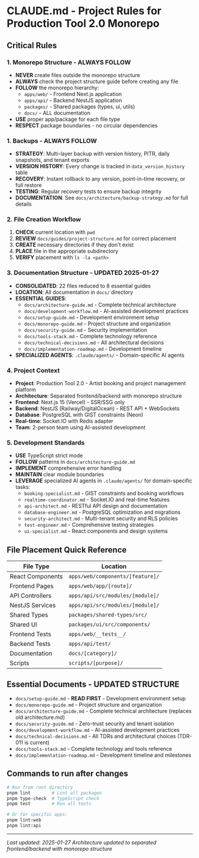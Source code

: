# CLAUDE.md - Project Rules for Production Tool 2.0 Monorepo

## Critical Rules

### 1. Monorepo Structure - ALWAYS FOLLOW
- **NEVER** create files outside the monorepo structure
- **ALWAYS** check the project structure guide before creating any file
- **FOLLOW** the monorepo hierarchy:
  - `apps/web/` - Frontend Next.js application
  - `apps/api/` - Backend NestJS application
  - `packages/` - Shared packages (types, ui, utils)
  - `docs/` - ALL documentation
- **USE** proper app/package for each file type
- **RESPECT** package boundaries - no circular dependencies

### 1. Backups - ALWAYS FOLLOW

- **STRATEGY**: Multi-layer backup with version history, PITR, daily snapshots, and tenant exports
- **VERSION HISTORY**: Every change is tracked in `data_version_history` table
- **RECOVERY**: Instant rollback to any version, point-in-time recovery, or full restore
- **TESTING**: Regular recovery tests to ensure backup integrity
- **DOCUMENTATION**: See `docs/architecture/backup-strategy.md` for full details

### 2. File Creation Workflow
1. **CHECK** current location with `pwd`
2. **REVIEW** `docs/guides/project-structure.md` for correct placement
3. **CREATE** necessary directories if they don't exist
4. **PLACE** file in the appropriate subdirectory
5. **VERIFY** placement with `ls -la <path>`

### 3. Documentation Structure - UPDATED 2025-01-27
- **CONSOLIDATED**: 22 files reduced to 8 essential guides
- **LOCATION**: All documentation in `docs/` directory
- **ESSENTIAL GUIDES**: 
  - `docs/architecture-guide.md` - Complete technical architecture
  - `docs/development-workflow.md` - AI-assisted development practices
  - `docs/setup-guide.md` - Development environment setup
  - `docs/monorepo-guide.md` - Project structure and organization
  - `docs/security-guide.md` - Security implementation
  - `docs/tools-stack.md` - Complete technology reference
  - `docs/technical-decisions.md` - All architectural decisions
  - `docs/implementation-roadmap.md` - Development timeline
- **SPECIALIZED AGENTS**: `.claude/agents/` - Domain-specific AI agents

### 4. Project Context
- **Project**: Production Tool 2.0 - Artist booking and project management platform
- **Architecture**: Separated frontend/backend with monorepo structure
- **Frontend**: Next.js 15 (Vercel) - SSR/SSG only
- **Backend**: NestJS (Railway/DigitalOcean) - REST API + WebSockets
- **Database**: PostgreSQL with GIST constraints (Neon)
- **Real-time**: Socket.IO with Redis adapter
- **Team**: 2-person team using AI-assisted development

### 5. Development Standards
- **USE** TypeScript strict mode
- **FOLLOW** patterns in `docs/architecture-guide.md`
- **IMPLEMENT** comprehensive error handling
- **MAINTAIN** clear module boundaries
- **LEVERAGE** specialized AI agents in `.claude/agents/` for domain-specific tasks:
  - `booking-specialist.md` - GIST constraints and booking workflows
  - `realtime-coordinator.md` - Socket.IO and real-time features
  - `api-architect.md` - RESTful API design and documentation
  - `database-engineer.md` - PostgreSQL optimization and migrations
  - `security-architect.md` - Multi-tenant security and RLS policies
  - `test-engineer.md` - Comprehensive testing strategies
  - `ui-specialist.md` - React components and design systems

## File Placement Quick Reference

| File Type | Location |
|-----------|----------|
| React Components | `apps/web/components/[feature]/` |
| Frontend Pages | `apps/web/app/[route]/` |
| API Controllers | `apps/api/src/modules/[module]/` |
| NestJS Services | `apps/api/src/modules/[module]/` |
| Shared Types | `packages/shared-types/src/` |
| Shared UI | `packages/ui/src/components/` |
| Frontend Tests | `apps/web/__tests__/` |
| Backend Tests | `apps/api/test/` |
| Documentation | `docs/[category]/` |
| Scripts | `scripts/[purpose]/` |

## Essential Documents - UPDATED STRUCTURE
- `docs/setup-guide.md` - **READ FIRST** - Development environment setup
- `docs/monorepo-guide.md` - Project structure and organization
- `docs/architecture-guide.md` - Complete technical architecture (replaces old architecture.md)
- `docs/security-guide.md` - Zero-trust security and tenant isolation
- `docs/development-workflow.md` - AI-assisted development practices  
- `docs/technical-decisions.md` - All TDRs and architectural choices (TDR-011 is current)
- `docs/tools-stack.md` - Complete technology and tools reference
- `docs/implementation-roadmap.md` - Development timeline and milestones

## Commands to run after changes
```bash
# Run from root directory
pnpm lint        # Lint all packages
pnpm type-check  # TypeScript check
pnpm test        # Run all tests

# Or for specific apps:
pnpm lint:web
pnpm lint:api
```

---
*Last updated: 2025-01-27*
*Architecture updated to separated frontend/backend with monorepo structure*